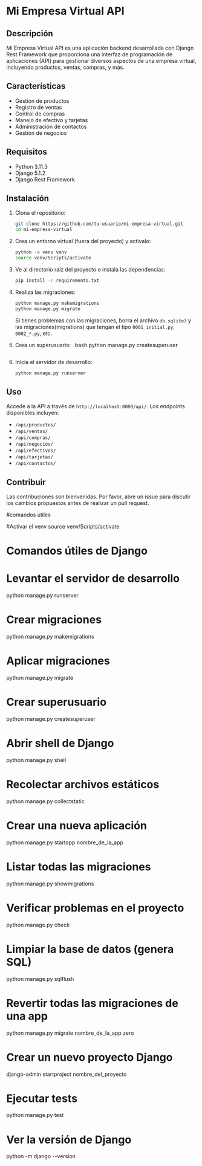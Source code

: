 # Mi Empresa Virtual API

## Descripción
Mi Empresa Virtual API es una aplicación backend desarrollada con Django Rest Framework que proporciona una interfaz de programación de aplicaciones (API) para gestionar diversos aspectos de una empresa virtual, incluyendo productos, ventas, compras, y más.

## Características
- Gestión de productos
- Registro de ventas
- Control de compras
- Manejo de efectivo y tarjetas
- Administración de contactos
- Gestión de negocios

## Requisitos
- Python 3.11.3
- Django 5.1.2
- Django Rest Framework

## Instalación
1. Clona el repositorio:
   ```bash
   git clone https://github.com/tu-usuario/mi-empresa-virtual.git
   cd mi-empresa-virtual
   ```

2. Crea un entorno virtual (fuera del proyecto) y actívalo:
   ```bash
   python -m venv venv
   source venv/Scripts/activate
   ```

3. Ve al directorio raíz del proyecto e instala las dependencias:
   ```bash
   pip install -r requirements.txt
   ```

4. Realiza las migraciones:
   ```bash
   python manage.py makemigrations
   python manage.py migrate
   ```
   Si tienes problemas con las migraciones, borra el archivo `db.sqlite3` y las migraciones(migrations) que tengan el tipo `0001_initial.py`, `0002_*.py`, etc.

5. Crea un superusuario:
   ``` ```bash
   python manage.py createsuperuser
   ```

6. Inicia el servidor de desarrollo:
   ```bash
   python manage.py runserver
   ```

## Uso
Accede a la API a través de `http://localhost:8000/api/`. Los endpoints disponibles incluyen:

- `/api/productos/`
- `/api/ventas/`
- `/api/compras/`
- `/api/negocios/`
- `/api/efectivos/`
- `/api/tarjetas/`
- `/api/contactos/`

## Contribuir
Las contribuciones son bienvenidas. Por favor, abre un issue para discutir los cambios propuestos antes de realizar un pull request.

#comandos utiles

#Activar el venv
source venv/Scripts/activate

# Comandos útiles de Django

# Levantar el servidor de desarrollo
python manage.py runserver

# Crear migraciones
python manage.py makemigrations

# Aplicar migraciones
python manage.py migrate

# Crear superusuario
python manage.py createsuperuser

# Abrir shell de Django
python manage.py shell

# Recolectar archivos estáticos
python manage.py collectstatic

# Crear una nueva aplicación
python manage.py startapp nombre_de_la_app

# Listar todas las migraciones
python manage.py showmigrations

# Verificar problemas en el proyecto
python manage.py check

# Limpiar la base de datos (genera SQL)
python manage.py sqlflush

# Revertir todas las migraciones de una app
python manage.py migrate nombre_de_la_app zero

# Crear un nuevo proyecto Django
django-admin startproject nombre_del_proyecto

# Ejecutar tests
python manage.py test

# Ver la versión de Django
python -m django --version



